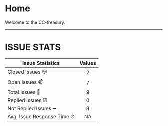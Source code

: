 # Home

Welcome to the CC-treasury.

***

# ISSUE STATS
<!-- <-ISSUE-STAT-HERE-> -->
| Issue Statistics | Values |
| - | :-: |
| Closed Issues 📪 | 2 |
| Open Issues 📫 | 7 |
| Total Issues 🔢 | 9 |
| Replied Issues ☑ | 0 |
| Not Replied Issues ➖ | 9 |
| Avg. Issue Response Time ⏱ | NA |
<!-- <-ISSUE-END-HERE-> -->

